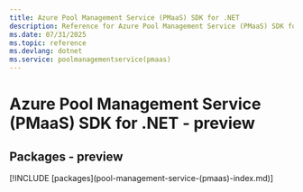 ```yaml
---
title: Azure Pool Management Service (PMaaS) SDK for .NET
description: Reference for Azure Pool Management Service (PMaaS) SDK for .NET
ms.date: 07/31/2025
ms.topic: reference
ms.devlang: dotnet
ms.service: poolmanagementservice(pmaas)
---
```

# Azure Pool Management Service (PMaaS) SDK for .NET - preview
## Packages - preview
[!INCLUDE [packages](pool-management-service-(pmaas\)-index.md)]